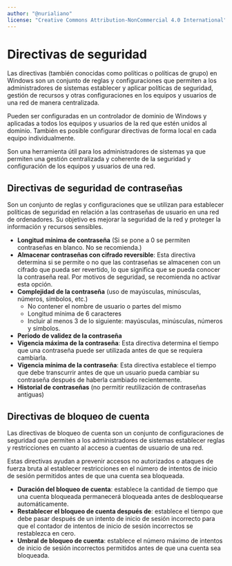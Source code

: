 ```yaml
---
author: "@nurialiano"
license: "Creative Commons Attribution-NonCommercial 4.0 International"
---
```

# Directivas de seguridad

Las directivas (también conocidas como políticas o políticas de grupo) en Windows son un conjunto de reglas y configuraciones que permiten a los administradores de sistemas establecer y aplicar políticas de seguridad, gestión de recursos y otras configuraciones en los equipos y usuarios de una red de manera centralizada.

Pueden ser configuradas en un controlador de dominio de Windows y aplicadas a todos los equipos y usuarios de la red que estén unidos al dominio. También es posible configurar directivas de forma local en cada equipo individualmente.

Son una herramienta útil para los administradores de sistemas ya que permiten una gestión centralizada y coherente de la seguridad y configuración de los equipos y usuarios de una red.

## Directivas de seguridad de contraseñas

Son un conjunto de reglas y configuraciones que se utilizan para establecer políticas de seguridad en relación a las contraseñas de usuario en una red de ordenadores. Su objetivo es mejorar la seguridad de la red y proteger la información y recursos sensibles.

- **Longitud mínima de contraseña** (Si se pone a 0 se permiten contraseñas en blanco. No se recomienda.)
- **Almacenar contraseñas con cifrado reversible**: Esta directiva determina si se permite o no que las contraseñas se almacenen con un cifrado que pueda ser revertido, lo que significa que se pueda conocer la contraseña real. Por motivos de seguridad, se recomienda no activar esta opción.
- **Complejidad de la contraseña** (uso de mayúsculas, minúsculas, números, símbolos, etc.)
  - No contener el nombre de usuario o partes del mismo
  - Longitud mínima de 6 caracteres
  - Incluir al menos 3 de lo siguiente: mayúsculas, minúsculas, números y símbolos.
- **Periodo de validez de la contraseña**
- **Vigencia máxima de la contraseña**: Esta directiva determina el tiempo que una contraseña puede ser utilizada antes de que se requiera cambiarla.
- **Vigencia mínima de la contraseña**: Esta directiva establece el tiempo que debe transcurrir antes de que un usuario pueda cambiar su contraseña después de haberla cambiado recientemente.
- **Historial de contraseñas** (no permitir reutilización de contraseñas antiguas)

## Directivas de bloqueo de cuenta

Las directivas de bloqueo de cuenta son un conjunto de configuraciones de seguridad que permiten a los administradores de sistemas establecer reglas y restricciones en cuanto al acceso a cuentas de usuario de una red.

Estas directivas ayudan a prevenir accesos no autorizados o ataques de fuerza bruta al establecer restricciones en el número de intentos de inicio de sesión permitidos antes de que una cuenta sea bloqueada.

- **Duración del bloqueo de cuenta**: establece la cantidad de tiempo que una cuenta bloqueada permanecerá bloqueada antes de desbloquearse automáticamente.
- **Restablecer el bloqueo de cuenta después de**: establece el tiempo que debe pasar después de un intento de inicio de sesión incorrecto para que el contador de intentos de inicio de sesión incorrectos se restablezca en cero.
- **Umbral de bloqueo de cuenta**: establece el número máximo de intentos de inicio de sesión incorrectos permitidos antes de que una cuenta sea bloqueada.
